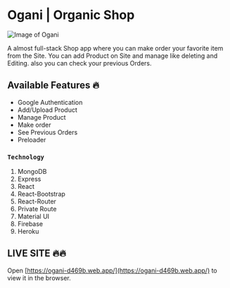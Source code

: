 # Ogani | Organic Shop
![Image of Ogani](https://i.ibb.co/grqMwRN/ogani.png)

A almost full-stack Shop app where you can make order your favorite item from the Site. You can add Product on Site and manage like deleting and Editing. also you can check your previous Orders.

## Available Features 🔥
* Google Authentication
* Add/Upload Product
* Manage Product
* Make order
* See Previous Orders
* Preloader

### `Technology`
1. MongoDB
2. Express
3. React
4. React-Bootstrap
5. React-Router
6. Private Route
6. Material UI
7. Firebase
8. Heroku

## LIVE SITE 🔥🔥
Open [https://ogani-d469b.web.app/](https://ogani-d469b.web.app/) to view it in the browser.



